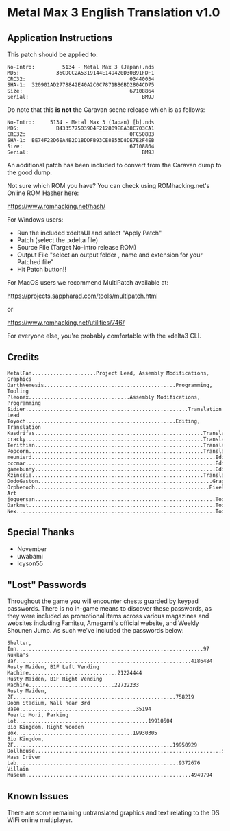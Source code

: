 Metal Max 3 English Translation v1.0
====================================

Application Instructions
------------------------

This patch should be applied to:

    No-Intro:         5134 - Metal Max 3 (Japan).nds
    MD5:            36CDCC2A5319144E149420D30B91FDF1
    CRC32:                                  03440034
    SHA-1:  320901AD2778842E40A2C0C7871BB6BD2804CD75
    Size:                               	67108864
    Serial:                                     BM9J

Do note that this **is not** the Caravan scene release which is as follows:

    No-Intro:     5134 - Metal Max 3 (Japan) [b].nds
    MD5:            B433577503904F212809E8A38C703CA1
    CRC32:                                  0FC508B3
    SHA-1:  BE74F22D6EA4B2D1BDDFB93CE8B53D8DE7E2F4EB
    Size:                               	67108864
    Serial:                                     BM9J

An additional patch has been included to convert from the Caravan dump to the
good dump.

Not sure which ROM you have? You can check using ROMhacking.net's Online ROM
Hasher here:

https://www.romhacking.net/hash/

For Windows users:
* Run the included xdeltaUI and select "Apply Patch"
* Patch (select the .xdelta file)
* Source File (Target No-intro release ROM)
* Output File "select an output folder , name and extension for your Patched file"
* Hit Patch button!!

For MacOS users we recommend MultiPatch available at:

https://projects.sappharad.com/tools/multipatch.html

or

https://www.romhacking.net/utilities/746/

For everyone else, you're probably comfortable with the xdelta3 CLI.

Credits
-------

    MetalFan.....................Project Lead, Assembly Modifications, Graphics
    DarthNemesis...........................................Programming, Tooling
    Pleonex.................................Assembly Modifications, Programming
    Sidier.....................................................Translation Lead
    Toyoch.................................................Editing, Translation
    Kasdrifas.......................................................Translation
    cracky..........................................................Translation
    Terithian.......................................................Translation
    Popcorn.........................................................Translation
    meunierd............................................................Editing
    cccmar..............................................................Editing
    gamebunny...........................................................Editing
    Kzinssie........................................................Translation
    DodoGaston.........................................................Graphics
    Orphenoch.........................................................Pixel Art
    joquersan...........................................................Tooling
    Darkmet.............................................................Tooling
    Nex.................................................................Tooling

Special Thanks
--------------

* November
* uwabami
* Icyson55

"Lost" Passwords
--------------

Throughout the game you will encounter chests guarded by keypad passwords.
There is no in-game means to discover these passwords, as they were included
as promotional items across various magazines and websites including Famitsu,
Amagami's official website, and Weekly Shounen Jump. As such we've included
the passwords below:

    Shelter, Inn.............................................................97
    Nukka's Bar.........................................................4186484
    Rusty Maiden, B1F Left Vending Machine.............................21224444
    Rusty Maiden, B1F Right Vending Machine............................22722233
    Rusty Maiden, 2F.....................................................758219
    Doom Stadium, Wall near 3rd Base......................................35194
    Puerto Mori, Parking Lot...........................................19910504
    Bio Kingdom, Right Wooden Box......................................19930305
    Bio Kingdom, 2F....................................................19950929
    Dollhouse.............................................................53861
    Mass Driver Lab.....................................................9372676
    Villain Museum......................................................4949794

Known Issues
------------

There are some remaining untranslated graphics and text relating to the DS
WiFi online multiplayer.
